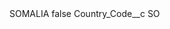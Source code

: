 <?xml version="1.0" encoding="UTF-8"?>
<CustomMetadata xmlns="http://soap.sforce.com/2006/04/metadata" xmlns:xsi="http://www.w3.org/2001/XMLSchema-instance" xmlns:xsd="http://www.w3.org/2001/XMLSchema">
    <label>SOMALIA</label>
    <protected>false</protected>
    <values>
        <field>Country_Code__c</field>
        <value xsi:type="xsd:string">SO</value>
    </values>
</CustomMetadata>
